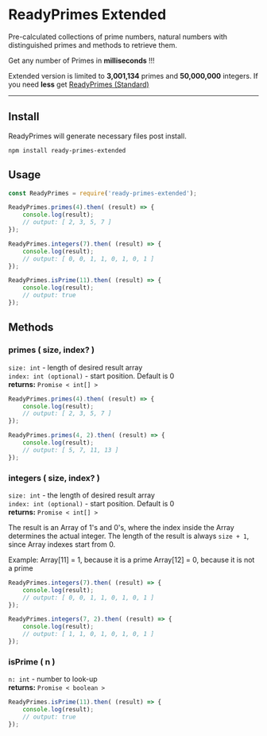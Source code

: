 # ReadyPrimes Extended

Pre-calculated collections of prime numbers, natural numbers with distinguished primes and methods to retrieve them.

Get any number of Primes in **milliseconds** !!!

Extended version is limited to **3,001,134** primes and **50,000,000** integers.
If you need **less** get [ReadyPrimes (Standard)](https://www.npmjs.com/package/ready-primes)


----------

## Install

ReadyPrimes will generate necessary files post install.

```
npm install ready-primes-extended
```


## Usage

```js
const ReadyPrimes = require('ready-primes-extended');

ReadyPrimes.primes(4).then( (result) => {
    console.log(result);
    // output: [ 2, 3, 5, 7 ]
});

ReadyPrimes.integers(7).then( (result) => {
    console.log(result);
    // output: [ 0, 0, 1, 1, 0, 1, 0, 1 ]
});

ReadyPrimes.isPrime(11).then( (result) => {
    console.log(result);
    // output: true
});
```

## Methods

### primes ( size, index? )
`size: int` - length of desired result array  
`index: int (optional)` - start position. Default is 0  
**returns:** `Promise < int[] >`

```js
ReadyPrimes.primes(4).then( (result) => {
    console.log(result);
    // output: [ 2, 3, 5, 7 ]
});

ReadyPrimes.primes(4, 2).then( (result) => {
    console.log(result);
    // output: [ 5, 7, 11, 13 ]
});
```

### integers ( size, index? )
`size: int` - the length of desired result array  
`index: int (optional)` - start position. Default is 0  
**returns:** `Promise < int[] >`

The result is an Array of 1's and 0's, where the index inside the Array determines the actual integer.
The length of the result is always `size + 1`, since Array indexes start from 0.

Example:
Array[11] = 1, because it is a prime
Array[12] = 0, because it is not a prime

```js
ReadyPrimes.integers(7).then( (result) => {
    console.log(result);
    // output: [ 0, 0, 1, 1, 0, 1, 0, 1 ]
});

ReadyPrimes.integers(7, 2).then( (result) => {
    console.log(result);
    // output: [ 1, 1, 0, 1, 0, 1, 0, 1 ]
});
```

### isPrime ( n )
`n: int` - number to look-up  
**returns:** `Promise < boolean >`

```js
ReadyPrimes.isPrime(11).then( (result) => {
    console.log(result);
    // output: true
});
```
